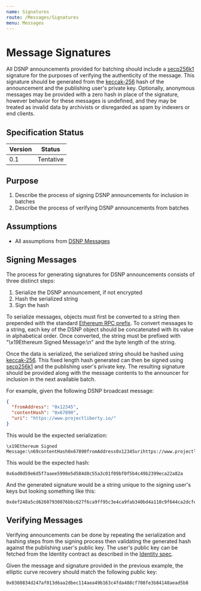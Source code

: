 ```yaml
---
name: Signatures
route: /Messages/Signatures
menu: Messages
---
```


# Message Signatures

All DSNP announcements provided for batching should include a [secp256k1](https://google.com/search?hl=en&q=secp256k1) signature for the purposes of verifying the authenticity of the message.
This signature should be generated from the [keccak-256](https://en.wikipedia.org/wiki/SHA-3) hash of the announcement and the publishing user's private key.
Optionally, anonymous messages may be provided with a zero hash in place of the signature, however behavior for these messages is undefined, and they may be treated as invalid data by archivists or disregarded as spam by indexers or end clients.

## Specification Status

| Version | Status |
---------- | ---------
| 0.1     | Tentative |

## Purpose
1. Describe the process of signing DSNP announcements for inclusion in batches
1. Describe the process of verifying DSNP announcements from batches

## Assumptions
* All assumptions from [DSNP Messages](/Messages/Overview)

## Signing Messages

The process for generating signatures for DSNP announcements consists of three distinct steps:

1. Serialize the DSNP announcement, if not encrypted
1. Hash the serialized string
1. Sign the hash

To serialize messages, objects must first be converted to a string then prepended with the standard [Ethereum RPC prefix](https://eth.wiki/json-rpc/API#eth_sign).
To convert messages to a string, each key of the DSNP object should be concatenated with its value in alphabetical order.
Once converted, the string must be prefixed with "\x19Ethereum Signed Message:\n" and the byte length of the string.

Once the data is serialized, the serialized string should be hashed using [keccak-256](https://en.wikipedia.org/wiki/SHA-3).
This fixed length hash generated can then be signed using [secp256k1](https://google.com/search?hl=en&q=secp256k1) and the publishing user's private key.
The resulting signature should be provided along with the message contents to the announcer for inclusion in the next available batch.

For example, given the following DSNP broadcast message:

```json
{
  "fromAddress": "0x12345",
  "contentHash": "0x67890",
  "uri": "https://www.projectliberty.io/"
}
```

This would be the expected serialization:

```
\x19Ethereum Signed Message:\n69contentHash0x67890fromAddress0x12345urihttps://www.projectliberty.io/
```

This would be the expected hash:

```
0x6ad0d59e6d5f7aaee5998e5d584d8c55a3c01f09bf0f5b4c49b2399eca22a82a
```

And the generated signature would be a string unique to the signing user's keys but looking something like this:

```
0xdef248a5cd62607930076bbc627f6ca9ff95c3e4ca9fab340bd4a110c9f644ca2dcfebb32d779f9ad9f3b2acf197f8f983a971f176b41952f556201b7e88fd42
```

## Verifying Messages

Verifying announcements can be done by repeating the serialization and hashing steps from the signing process then validating the generated hash against the publishing user's public key.
The user's public key can be fetched from the Identity contract as described in the [Identity spec](/Identity/Overview).

Given the message and signature provided in the previous example, the elliptic curve recovery should match the following public key:

```
0x0360834d247af013d6aa2dbec114aea49b163c4fda488cf708fe3b84148aead5b8
```
